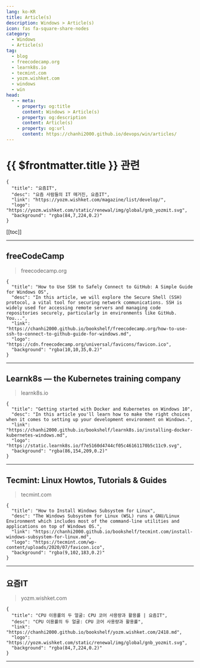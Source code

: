 ```yaml
---
lang: ko-KR
title: Article(s)
description: Windows > Article(s)
icon: fas fa-square-share-nodes
category: 
  - Windows
  - Article(s)
tag: 
  - blog
  - freecodecamp.org
  - learnk8s.io
  - tecmint.com
  - yozm.wishket.com
  - windows
  - win
head:
  - - meta:
    - property: og:title
      content: Windows > Article(s)
    - property: og:description
      content: Article(s)
    - property: og:url
      content: https://chanhi2000.github.io/devops/win/articles/
---
```


# {{ $frontmatter.title }} 관련

<SiteInfo
  name="freeCodeCamp Programming Tutorials: Python, JavaScript, Git & More"
  desc="Browse thousands of programming tutorials written by experts. Learn Web Development, Data Science, DevOps, Security, and get developer career advice."
  url="https://freecodecamp.org/news/"
  logo="https://cdn.freecodecamp.org/universal/favicons/favicon.ico"
  preview="https://cdn.freecodecamp.org/platform/universal/fcc_meta_1920X1080-indigo.png"/>

<SiteInfo
  name="Learnk8s — the Kubernetes training company"
  desc="We help you get started on your Kubernetes journey through comprehensive online, in person or remote training."
  url="https://learnk8s.io/archive"
  logo="https://static.learnk8s.io/f7e5160d4744cf05c46161170b5c11c9.svg"
  preview="https://static.learnk8s.io/6dbec52a8d352b7cd5625cf903bf4de4.png"/>

<SiteInfo
  name="Tecmint: Linux Howtos, Tutorials & Guides"
  desc="Tecmint - Linux Howtos, Tutorials, Guides, News, Tips and Tricks."
  url="https://tecmint.com/"
  logo="https://tecmint.com/wp-content/uploads/2020/07/favicon.ico"
  preview="https://tecmint.com/wp-content/uploads/2022/06/tecmint-linux-blog.png"/>

```component VPCard
{
  "title": "요즘IT", 
  "desc": "요즘 사람들의 IT 매거진, 요즘IT", 
  "link": "https://yozm.wishket.com/magazine/list/develop/", 
  "logo": "https://yozm.wishket.com/static/renewal/img/global/gnb_yozmit.svg", 
  "background": "rgba(84,7,224,0.2)"
}
```

[[toc]]

---

## <FontIcon icon="fa-brands fa-free-code-camp"/>freeCodeCamp

> freecodecamp.org

```component VPCard
{
  "title": "How to Use SSH to Safely Connect to GitHub: A Simple Guide for Windows OS",
  "desc": "In this article, we will explore the Secure Shell (SSH) protocol, a vital tool for securing network communications. SSH is widely used for accessing remote servers and managing code repositories securely, particularly in environments like GitHub. You...",
  "link": "https://chanhi2000.github.io/bookshelf/freecodecamp.org/how-to-use-ssh-to-connect-to-github-guide-for-windows.md",
  "logo": "https://cdn.freecodecamp.org/universal/favicons/favicon.ico",
  "background": "rgba(10,10,35,0.2)"
}
```

<!-- END: freecodecamp.org -->

---

## Learnk8s — the Kubernetes training company

> learnk8s.io

```component VPCard
{
  "title": "Getting started with Docker and Kubernetes on Windows 10",
  "desc": "In this article you'll learn how to make the right choices when it comes to setting up your development environment on Windows.",
  "link": "https://chanhi2000.github.io/bookshelf/learnk8s.io/installing-docker-kubernetes-windows.md",
  "logo": "https://static.learnk8s.io/f7e5160d4744cf05c46161170b5c11c9.svg",
  "background": "rgba(86,154,209,0.2)"
}
```

<!-- END: learnk8s.io -->

---

## Tecmint: Linux Howtos, Tutorials & Guides

> tecmint.com

```component VPCard
{
  "title": "How to Install Windows Subsystem for Linux",
  "desc": "The Windows Subsystem for Linux (WSL) runs a GNU/Linux Environment which includes most of the command-line utilities and applications on top of Windows OS.",
  "link": "https://chanhi2000.github.io/bookshelf/tecmint.com/install-windows-subsystem-for-linux.md",
  "logo": "https://tecmint.com/wp-content/uploads/2020/07/favicon.ico",
  "background": "rgba(9,102,183,0.2)"
}
```

<!-- END: tecmint.com -->

---

## 요즘IT

> yozm.wishket.com

```component VPCard
{
  "title": "CPU 이용률의 두 얼굴: CPU 코어 사용량과 활용률 | 요즘IT",
  "desc": "CPU 이용률의 두 얼굴: CPU 코어 사용량과 활용률",
  "link": "https://chanhi2000.github.io/bookshelf/yozm.wishket.com/2418.md",
  "logo": "https://yozm.wishket.com/static/renewal/img/global/gnb_yozmit.svg", 
  "background": "rgba(84,7,224,0.2)"
}
```

<!-- END: yozm.wishket.com -->

---

<TagLinks />